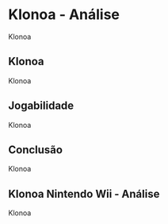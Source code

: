 ---
---

# Klonoa - Análise

Klonoa

## Klonoa

Klonoa

## Jogabilidade

Klonoa

## Conclusão

Klonoa

## Klonoa Nintendo Wii - Análise

Klonoa
